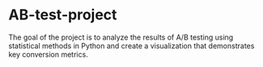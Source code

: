 # AB-test-project
The goal of the project is to analyze the results of A/B testing using statistical methods in Python and create a visualization that demonstrates key conversion metrics.
